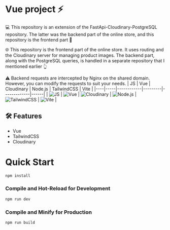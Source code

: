 
# Vue project ⚡

💻 This repository is an extension of the FastApi-Cloudinary-PostgreSQL repository. The latter was the backend part of the online store, and this repository is the frontend part 📌

🌐 This repository is the frontend part of the online store. It uses routing and the Cloudinary server for managing product images. The backend part, along with the PostgreSQL queries, is handled in a separate repository that I mentioned earlier 👆

⚠️ Backend requests are intercepted by Nginx on the shared domain. However, you can modify the requests to suit your needs.
| JS | Vue | Cloudinary | Node.js | TailwindCSS | Vite |
|----|-----|------------|---------|-------------|------|
| ![JS](https://img.shields.io/badge/JS-ES6%2B-yellow) | ![Vue](https://img.shields.io/badge/Vue-3.0%2B-brightgreen) | ![Cloudinary](https://img.shields.io/badge/Cloudinary-latest-blue) | ![Node.js](https://img.shields.io/badge/Node.js-14%2B-brightgreen) | ![TailwindCSS](https://img.shields.io/badge/TailwindCSS-2.0%2B-lightblue) | ![Vite](https://img.shields.io/badge/Vite-latest-green) |




## 🛠 Features

* Vue
* TailwindCSS
* Cloudinary


# Quick Start
```sh
npm install
```

### Compile and Hot-Reload for Development

```sh
npm run dev
```

### Compile and Minify for Production

```sh
npm run build
```